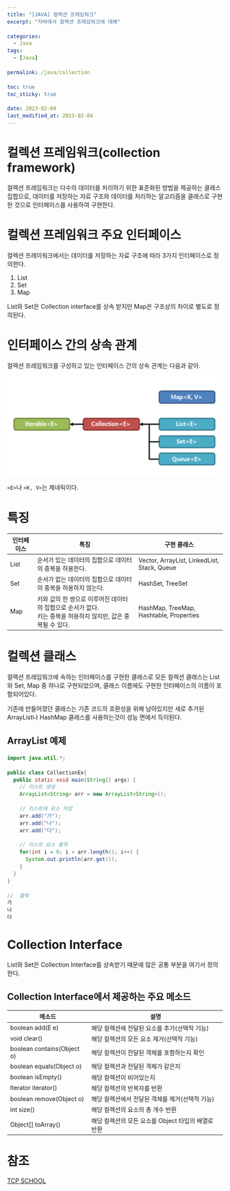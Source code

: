 ```yaml
---
title: "[JAVA] 컬렉션 프레임워크"
excerpt: "자바에서 컬렉션 프레임워크에 대해"

categories:
  - Java
tags:
  - [Java]

permalink: /java/collection

toc: true
toc_sticky: true

date: 2023-02-04
last_modified_at: 2023-02-04
---
```


# 컬렉션 프레임워크(collection framework)

컬렉션 프레임워크는 다수의 데이터를 처리하기 위한 표준화된 방법을 제공하는 클래스 집합으로, 데이터를 저장하는 자료 구조와 데이터를 처리하는 알고리즘을 클래스로 구현한 것으로 인터페이스를 사용하여 구현한다.

# 컬렉션 프레임워크 주요 인터페이스

컬렉션 프레이워크에서는 데이터를 저장하는 자료 구조에 따라 3가지 인터페이스로 정의한다.
 1. List
 2. Set
 3. Map

List와 Set은 Collection interface를 상속 받지만 Map은 구조상의 차이로 별도로 정의된다.

# 인터페이스 간의 상속 관계

컬렉션 프레임워크를 구성하고 있는 인터페이스 간의 상속 관계는 다음과 같아.

![Alt text](../../assets/images/posts_img/Java/2023-02-04-2.png)

`<E>`나 `<K, V>`는 제네릭이다.

# 특징

|인터페이스|특징|구현 클래스|
|---|---|---|
|List|순서가 있는 데이터의 집합으로 데이터의 중복을 허용한다.|Vector, ArrayList, LinkedList, Stack, Queue|
|Set|순서가 없는 데이터의 집합으로 데이터의 중복을 허용하지 않는다.|HashSet, TreeSet|
|Map|키와 값의 한 쌍으로 이루어진 데이터의 집합으로 순서가 없다. <br> 키는 중복을 허용하지 않지만, 값은 중복될 수 있다.|HashMap, TreeMap, Hashtable, Properties|

# 컬렉션 클래스

컬렉션 프레임워크에 속하는 인터페이스를 구현한 클래스로 모든 컬렉션 클래스는 List와 Set, Map 중 하나로 구현되었으며, 클래스 이름에도 구현한 인터페이스의 이름이 포함되어있다.

기존에 만들어졌던 클래스는 기존 코드의 호환성을 위해 남아있지만 새로 추가된 ArrayList나 HashMap 클래스를 사용하는것이 성능 면에서 득이된다.

## ArrayList 예제

```java
import java.util.*;

public class CollectionEx{
  public static void main(String[] args) {
    // 리스트 생성
    ArrayList<String> arr = new ArrayList<String>();

    // 리스트에 요소 저장
    arr.add("가");
    arr.add("나");
    arr.add("다");

    // 리스트 요소 출력
    for(int i = 0; i < arr.length(); i++) {
      System.out.println(arr.get());
    }
  }
}

//  출력
가
나
다
```

# Collection Interface

List와 Set은 Collection Interface를 상속받기 때문에 많은 공통 부분을 여기서 정의한다. 

## Collection Interface에서 제공하는 주요 메소드

|메소드|설명|
|---|---|
|boolean add(E e)|해당 컬렉션에 전달된 요소를 추가(선택적 기능)|
|void clear()|해당 컬렉션의 모든 요소 제거(선택적 기능)|
|boolean contains(Object o)|해당 컬렉션이 전달된 객체를 포함하는지 확인|
|boolean equals(Object o)|해당 컬렉션과 전달된 객체가 같은지|
|boolean isEmpty()|해당 컬렉션이 비어있는지|
|Iterator<E> iterator()|해당 컬렉션의 반복자를 반환|
|boolean remove(Object o)|해당 컬렉션에서 전달된 객체를 제거(선택적 기능)|
|int size()|해당 컬렉션의 요소의 총 개수 반환|
|Object[] toArray()|해당 컬렉션의 모든 요소를 Object 타입의 배열로 반환|

# 참조

[TCP SCHOOL](http://www.tcpschool.com/java/java_collectionFramework_concept)
